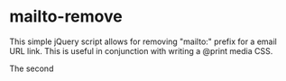 # mailto-remove
This simple jQuery script allows for removing "mailto:" prefix for a email URL link. This is useful in conjunction with writing a @print media CSS.

The second
